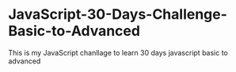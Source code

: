# JavaScript-30-Days-Challenge-Basic-to-Advanced
This is my JavaScript chanllage to learn 30 days javascript basic to advanced
